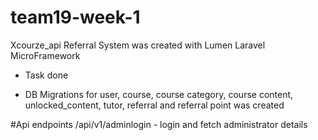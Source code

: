 # team19-week-1
Xcourze_api Referral System was created with Lumen Laravel MicroFramework
* Task done
- DB Migrations for user, course, course category, course content, unlocked_content, tutor, referral and referral point was created

#Api endpoints
/api/v1/adminlogin - login and fetch administrator details

